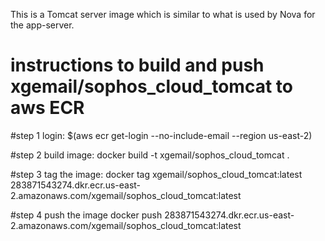 This is a Tomcat server image which is similar to what is used by Nova for the app-server.

# instructions to build and push xgemail/sophos_cloud_tomcat to aws ECR

#step 1
login:
$(aws ecr get-login --no-include-email --region us-east-2)

#step 2 
build image: 
docker build -t xgemail/sophos_cloud_tomcat .

#step 3 
tag the image: 
docker tag xgemail/sophos_cloud_tomcat:latest 283871543274.dkr.ecr.us-east-2.amazonaws.com/xgemail/sophos_cloud_tomcat:latest

#step 4 
push the image 
docker push 283871543274.dkr.ecr.us-east-2.amazonaws.com/xgemail/sophos_cloud_tomcat:latest